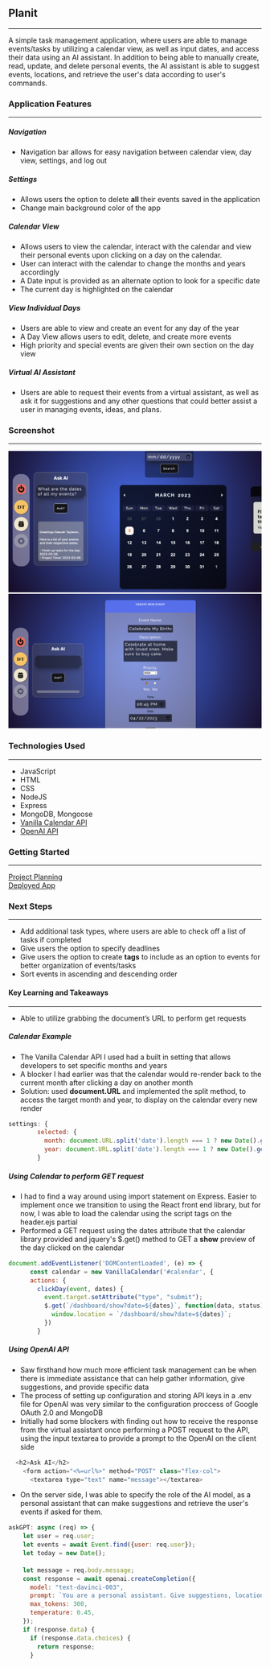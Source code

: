 ## Planit
___
A simple task management application, where users are able to manage events/tasks by utilizing a calendar view, as well as input dates, and access their data using an AI assistant. In addition to being able to manually create, read, update, and delete personal events, the AI assistant is able to suggest events, locations, and retrieve the user's data according to user's commands.

### Application Features
___

##### Navigation
- Navigation bar allows for easy navigation between calendar view, day view, settings, and log out

##### Settings
- Allows users the option to delete <b>all</b> their events saved in the application
- Change main background color of the app

##### Calendar View
- Allows users to view the calendar, interact with the calendar and view their personal events upon clicking on a day on the calendar.
- User can interact with the calendar to change the months and years accordingly
- A Date input is provided as an alternate option to look for a specific date
- The current day is highlighted on the calendar

##### View Individual Days
- Users are able to view and create an event for any day of the year
- A Day View allows users to edit, delete, and create more events
- High priority and special events are given their own section on the day view

##### Virtual AI Assistant
- Users are able to request their events from a virtual assistant, as well as ask it for suggestions and any other questions that could better assist a user in managing events, ideas, and plans.

### Screenshot
___
<img src="./public/images/1.png">
<img src="./public/images/2.png">

### Technologies Used
___
- JavaScript
- HTML
- CSS
- NodeJS
- Express
- MongoDB, Mongoose
- <a href="https://vanilla-calendar.frontend.uvarov.tech/api/">Vanilla Calendar API</a>
- <a href="https://platform.openai.com/docs/api-reference/introduction">OpenAI API</a>

### Getting Started
___

<a href="https://trello.com/b/8n4we4d9/full-stack-app">Project Planning</a>
<br>
<a href="https://planitask.herokuapp.com/dashboard">Deployed App</a>

### Next Steps
___
- Add additional task types, where users are able to check off a list of tasks if completed
- Give users the option to specify deadlines
- Give users the option to create <b>tags</b> to include as an option to events for better organization of events/tasks
- Sort events in ascending and descending order

#### Key Learning and Takeaways
___
- Able to utilize grabbing the document’s URL to perform get requests

##### Calendar Example
  - The Vanilla Calendar API I used had a built in setting that allows developers to set specific months and years
  - A blocker I had earlier was that the calendar would re-render back to the current month after clicking a day on another month
  - Solution: used <b>document.URL</b> and implemented the split method, to access the target month and year, to display on the calendar every new render
```javascript
settings: {
        selected: {
          month: document.URL.split('date').length === 1 ? new Date().getMonth() : document.URL.split('date')[1].split('-')[1] - 1,
          year: document.URL.split('date').length === 1 ? new Date().getFullYear() : Number(document.URL.split('date')[1].split('-')[0].slice(1))
        }
```
      
##### Using Calendar to perform GET request
  - I had to find a way around using import statement on Express. Easier to implement once we transition to using the React front end library, but for now, I was able to load the calendar using the script tags on the header.ejs partial
  - Performed a GET request using the dates attribute that the calendar library provided and jquery's $.get() method to GET a <b>show</b> preview of the day clicked on the calendar

```javaScript
document.addEventListener('DOMContentLoaded', (e) => {
      const calendar = new VanillaCalendar('#calendar', {
      actions: {
        clickDay(event, dates) {              
          event.target.setAttribute("type", "submit");
          $.get(`/dashboard/show?date=${dates}`, function(data, status) {             
            window.location = `/dashboard/show?date=${dates}`;   
          })
        }
```

##### Using OpenAI API
- Saw firsthand how much more efficient task management can be when there is immediate assistance that can help gather information, give suggestions, and provide specific data
- The process of setting up configuration and storing API keys in a .env file for OpenAI was very similar to the configuration proccess of Google OAuth 2.0 and MongoDB
- Initially had some blockers with finding out how to receive the response from the virtual assistant once performing a POST request to the API, using the input textarea to provide a prompt to the OpenAI on the client side
```javaScript
  <h2>Ask AI</h2>
    <form action="<%=url%>" method="POST" class="flex-col">
      <textarea type="text" name="message"></textarea>
```
- On the server side, I was able to specify the role of the AI model, as a personal assistant that can make suggestions and retrieve the user's events if asked for them.
```javaScript
askGPT: async (req) => {
    let user = req.user;
    let events = await Event.find({user: req.user});
    let today = new Date();
  
    let message = req.body.message;
    const response = await openai.createCompletion({
      model: "text-davinci-003",
      prompt: `You are a personal assistant. Give suggestions, locations, tasks, events if asked. Present lists in a bullet format. Greet with a message for ${user}. Look up ${events} and its properties if asked. Refer to ${today} if asked about date or time. >${message}?`,
      max_tokens: 300,
      temperature: 0.45,
    });
    if (response.data) {
      if (response.data.choices) {
        return response;
      }
```